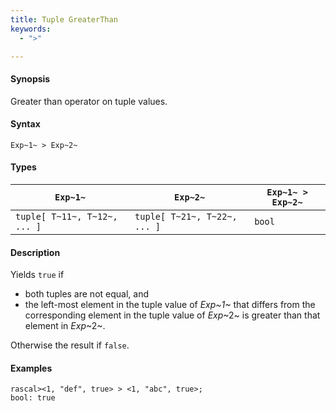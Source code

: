 ```yaml
---
title: Tuple GreaterThan
keywords:
  - ">"

---
```


#### Synopsis

Greater than operator on tuple values.

#### Syntax

`Exp~1~ > Exp~2~`

#### Types

| `Exp~1~`                      |  `Exp~2~`                      | `Exp~1~ > Exp~2~`  |
| --- | --- | --- |
| `tuple[ T~11~, T~12~, ... ]` |  `tuple[ T~21~, T~22~, ... ]` | `bool`                |

#### Description

Yields `true` if 

*  both tuples are not equal, and
*  the left-most element in the tuple value of _Exp~1~_ that differs from the corresponding element in the tuple 
value of _Exp_~2~ is greater than that element in _Exp_~2~.

Otherwise the result if `false`.

#### Examples

```rascal-shell 
rascal><1, "def", true> > <1, "abc", true>;
bool: true
```

